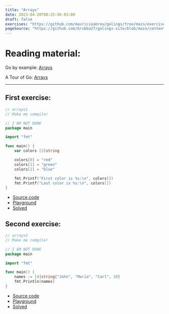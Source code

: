 ```yaml
---
title: "Arrays"
date: 2023-04-20T00:25:56-03:00
draft: false
exercises: "https://github.com/mauricioabreu/golings/tree/main/exercises/arrays"
pageSource: "https://github.com/Grubba27/golings-site/blob/main/content/exercises/arrays.md"
---
```

# Reading material:

Go by example: [Arrays](https://gobyexample.com/arrays)

A Tour of Go: [Arrays](https://go.dev/tour/moretypes/6)

---


##  First exercise:

```go
// arrays1
// Make me compile!

// I AM NOT DONE
package main

import "fmt"

func main() {
	var colors [3]string

	colors[0] = "red"
	colors[1] = "green"
	colors[2] = "blue"

	fmt.Printf("First color is %s:\n", colors[])
	fmt.Printf("Last color is %s:\n", colors[])
}
```

 - [Source code](https://github.com/mauricioabreu/golings/blob/main/exercises/arrays/arrays1/main.go) 
 - [Playground](https://go.dev/play/p/AoEkJ9s_m_h) 
 - [Solved](https://go.dev/play/p/NwbqPNo4Wf2)


 ##  Second exercise:

```go
// arrays2
// Make me compile!

// I AM NOT DONE
package main

import "fmt"

func main() {
	names := [4]string{"John", "Maria", "Carl", 10}
	fmt.Println(names)
}
```
 - [Source code](https://github.com/mauricioabreu/golings/blob/main/exercises/arrays/arrays2/main.go) 
 - [Playground](https://go.dev/play/p/8RwWAQfC6u_5) 
 - [Solved](https://go.dev/play/p/E504lokYVJA)
